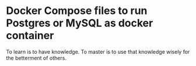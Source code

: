 # Docker Compose files to run Postgres or MySQL as docker container

To learn is to have knowledge. To master is to use that knowledge wisely for the betterment of others.
